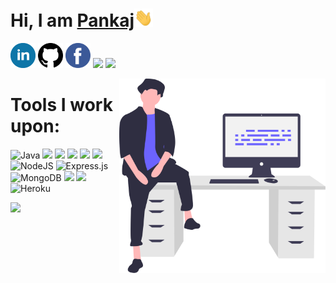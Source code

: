 <h1>Hi, I am <a href="https://pankaj846.github.io/portfolio/">Pankaj</a><img src="https://raw.githubusercontent.com/ABSphreak/ABSphreak/master/gifs/Hi.gif" width="30px"></h1>


<a href="https://www.linkedin.com/in/pankaj846"><img src="https://github.com/pankaj846/portfolio/blob/master/assets/images/linkedin.svg" width="40" /></a>
<a href="https://github.com/pankaj846"><img src="https://github.com/pankaj846/portfolio/blob/master/assets/images/github5.svg" width="40" /></a>
<a href="https://www.facebook.com/pankaj846"><img src="https://github.com/pankaj846/portfolio/blob/master/assets/images/facebook.svg" width="40" /></a>
<a href="https://www.leetcode.com/pankaj846"><img src="https://pankajsingh.me/assets/images/LeetCode_logo_black.png" width="40" /></a>
<a href="https://www.hackerrank.com/pankaj846"><img src="https://pankajsingh.me/assets/images/hackerrank_circle.svg" width="40" /></a>

 
<img align='right' src="https://github.com/pankaj846/pankaj846/blob/master/comp.svg" width="330"/>

<h1>Tools I work upon: </h1> 

<img alt="Java" src="https://img.shields.io/badge/java-%23ED8B00.svg?&style=for-the-badge&logo=java&logoColor=white"/>      <img src="https://img.shields.io/badge/javascript%20-%23323330.svg?&style=for-the-badge&logo=javascript&logoColor=%23F7DF1E">   <img src="https://img.shields.io/badge/html5%20-%23E34F26.svg?&style=for-the-badge&logo=html5&logoColor=white">   <img src="https://img.shields.io/badge/css3%20-%231572B6.svg?&style=for-the-badge&logo=css3&logoColor=white">   <img src="https://img.shields.io/badge/react%20-%2320232a.svg?&style=for-the-badge&logo=react&logoColor=%2361DAFB">   <img src="https://img.shields.io/badge/bootstrap%20-%23563D7C.svg?&style=for-the-badge&logo=bootstrap&logoColor=white"> <img alt="NodeJS" src="https://img.shields.io/badge/node.js%20-%2343853D.svg?&style=for-the-badge&logo=node.js&logoColor=white"/> <img alt="Express.js" src="https://img.shields.io/badge/express.js%20-%23404d59.svg?&style=for-the-badge"/>   <img alt="MongoDB" src ="https://img.shields.io/badge/MongoDB-%234ea94b.svg?&style=for-the-badge&logo=mongodb&logoColor=white"/>  <img src="https://img.shields.io/badge/git%20-%23F05033.svg?&style=for-the-badge&logo=git&logoColor=white"/>   <img src="http://img.shields.io/badge/-VS%20Code-000000?style=for-the-badge&logo=Visual-studio-code&logoColor=blue"> <img alt="Heroku" src="https://img.shields.io/badge/heroku%20-%23430098.svg?&style=for-the-badge&logo=heroku&logoColor=white"/>

<img src="https://github-readme-stats.vercel.app/api?username=pankaj846&show_icons=true&hide=contribs,prs&cache_seconds=86400&theme=algolia">
